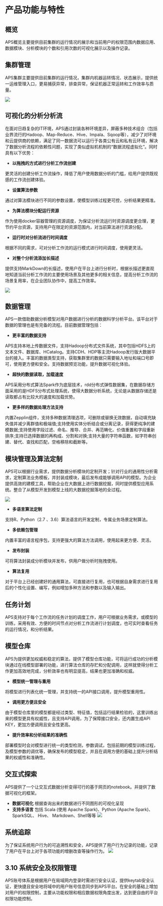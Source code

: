 # 产品功能与特性

## 概览

APS概览主要提供目前集群的运行情况的展示和当前用户的权限范围内数据应用、数据模块、分析模块的个数和引用次数的可视化展示以及操作记录。

## 集群管理

APS集群主要提供目前集群的运行情况，集群内机器运转情况、状态展示，提供统一运维管理入口，更易捕获异常，排查异常，保证机器正常运转和工作效率与质量。

![](/white_paper/fig/fig_01.jpg)

## 可视化的分析分析流

在面对日趋复杂的IT环境，APS通过封装各种环境差异，屏蔽多种技术组合（包括业界流行的Hadoop、Map-Reduce、Hive、Impala、Sqoop等），减少了对环境和云提供商的依赖，满足了同一数据流可以运行于各类公有云和私有云环境，解决了数据分析流程的依赖性问题，实现了类似虚拟机机制的“数据流程虚拟化”。同时具有以下优势：

* **以拖拽的方式进行分析工作流创建**

更灵活的创建分析工作流操作，降低了用户使用数据分析的门槛，给用户提供既视感的工作流创建体验。

* **设置算法参数**

通过对算法模块进行不同的参数设置，使模型训练过程更可控，分析结果更精准。

* **为算法模块分配运行资源**

作为使用docker容器管理的资源调度，为保证分析流运行时资源调度更合理，更节约平台资源，支持用户在限定的资源范围内，对当前算法进行资源分配。

* **运行时对分析流进行时间调度**

根据不同的需求，可对分析工作流的运行模式进行时间调度，使用更灵活。

* **对整个分析流添加长描述**

提供支持MarkDown的长描述，使用户在平台上进行分析时，根据长描述更直观地知道当前分析工作流的主要使用场景及其他更多的相关信息，提高分析工作流的场景复用率，在企业团队协作中，提高工作效率。

![](/white_paper/fig/fig_02.jpg)

## 数据管理

APS一款借助数据分析模型对用户数据进行分析的数据科学分析平台。该平台对于数据的管理也是有完备的流程。目前数据管理包括：

* **更丰富的数据支持**

APS支持本地上传数据文件，支持Hadoop分布式文件系统，其中包括HDFS上的文本文件、数据库、HCatalog。支持CDH、HDP等主流Hadoop发行版大数据平台的接入。丰富的数据类型支持，获取集群里的数据只需要输入地址和端口号即可，使用更方便和安全。支持数据预览功能，提升数据可视化体验。

* **超快的数据读取，加载速度**

APS采用分布式算法Spark作为底层技术，rdd分布式弹性数据集，在数据存储方面采用的是HDFS分布式处理系统，使得大数据分析系统，无论是从数据存储还是读取都占有比较大的速度和加载优势。

* **更多样的数据处理方法支持**

内置Zepplin组件，支持多种数据清理选项，可删除或替换无效数据，自动填充缺失值并减少离群值和极端值;支持使用实体分析结合或分离记录，获得更纯净的建模数据;支持使用字段过滤、命名、推导、合并、再范畴化、价值重置和字段重新排序;支持已选择数据的再构成、分割和对换;支持大量的字符串函数，如字符串创建、替代、查找和匹配，空格移除和截断等。

## 模块管理及算法定制

APS可以根据行业需求，提供数据分析模块的定制开发；针对行业的通用性分析需求，定制算法业务模板，并封装成模块，最后发布成能够调用API的模型。为企业提供高效的建模工具，帮助企业在大数据上进行数据挖掘，同时提供模型应用系统。整合了从模型开发到模型上线的大数据挖掘落地的全过程。

![](/white_paper/fig/fig_03.jpg)

* **多语言算法定制**

支持R、Python（2.7 、3.6）算法语言的开发定制，专属业务场景定制算法。

* **多依赖包管理**

内置丰富的语言程序包，支持更强大的算法方法调用，使用起来更方便、灵活。

* **发布封装**

可将算法封装成分析模块并发布，供用户做分析时拖拽使用。

* **算法复用**

对于平台上已经创建好的通用算法，可直接进行复用，也可根据自身需求进行复用后的个性化设置、编写，例如增加多种方法和参数以及输入输出。

## 任务计划

APS支持对于每个工作流的任务计划的调度工作，用户可根据业务需求，或模型的训练，采用有效、方便的时间节点对分析工作流进行计划调度，也可实时查看任务的运行情况，和分析结果。

## 模型仓库

APS为提供更加权威和稳定的算法，提供了模型仓库功能，可将运行成功的分析模块通过在线模型部署的功能，进行算法仓库的存贮和分配调用，这样就使得分析工作更加高效地完成，分析效率也有明显提高，结果也更加准确和权威。

* **模型统一管理与重用**

将模型进行列表化统一管理，并支持统一的API接口调用，提升模型重用性。

* **调用更方便且安全**

由于模型仓库里的模型都是经过类型、特征值，包括运行结果检验的，这里训练出来的模型更具有权威性，且支持API调用，为了保障接口安全，还内置生成API KEY，更加方便调用且安全性更高。

* **提升效率和分析结果的准确性**

部署模型时会对模型进行统一的类型检测，参数调试，包括前期的模型训练过程，及模型参数的调优等，确保发布的模型稳定，并且在调用方便的基础上提升分析结果的权威性和准确性。

## 交互式探索
APS提供了一个让交互式数据分析变得可行的基于网页的notebook。并提供了数据可视化的框架。
* **数据可视化**
根据查询出来的数据进行不同图形的可视化呈现
* **支持多语言**
包括 Scala (使用 Apache Spark)、Python (Apache Spark)、SparkSQL、 Hive、 Markdown、Shell等等
![](/white_paper/fig/fig_04.png)
## 系统追踪
为了保证系统用户行为的可追溯性和安全，APS提供了用户行为记录的功能，记录了用户在平台上对于各项功能的增删改查等操作行为。
![](/white_paper/fig/fig_05.jpg)
## 3.10 系统安全及权限管理
APS账号体系是根据用户在局域网内登录时需进行安全认证，提供keytab安全认证，更快捷且安全地将域中的用户账号信息同步到APS平台。在安全的基础上增加对用户的权限控制，主要从功能权限和相应数据权限角度出发，达到更自由的平台权限功能控制。

